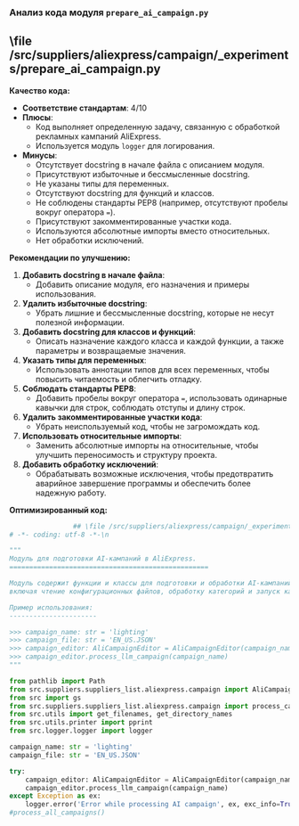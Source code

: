 ### **Анализ кода модуля `prepare_ai_campaign.py`**

## \file /src/suppliers/aliexpress/campaign/_experiments/prepare_ai_campaign.py

**Качество кода:**

- **Соответствие стандартам**: 4/10
- **Плюсы**:
  - Код выполняет определенную задачу, связанную с обработкой рекламных кампаний AliExpress.
  - Используется модуль `logger` для логирования.
- **Минусы**:
  - Отсутствует docstring в начале файла с описанием модуля.
  - Присутствуют избыточные и бессмысленные docstring.
  - Не указаны типы для переменных.
  - Отсутствуют docstring для функций и классов.
  - Не соблюдены стандарты PEP8 (например, отсутствуют пробелы вокруг оператора `=`).
  - Присутствуют закомментированные участки кода.
  - Используются абсолютные импорты вместо относительных.
  - Нет обработки исключений.

**Рекомендации по улучшению:**

1.  **Добавить docstring в начале файла**:
    - Добавить описание модуля, его назначения и примеры использования.
2.  **Удалить избыточные docstring**:
    - Убрать лишние и бессмысленные docstring, которые не несут полезной информации.
3.  **Добавить docstring для классов и функций**:
    - Описать назначение каждого класса и каждой функции, а также параметры и возвращаемые значения.
4.  **Указать типы для переменных**:
    - Использовать аннотации типов для всех переменных, чтобы повысить читаемость и облегчить отладку.
5.  **Соблюдать стандарты PEP8**:
    - Добавить пробелы вокруг оператора `=`, использовать одинарные кавычки для строк, соблюдать отступы и длину строк.
6.  **Удалить закомментированные участки кода**:
    - Убрать неиспользуемый код, чтобы не загромождать код.
7.  **Использовать относительные импорты**:
    - Заменить абсолютные импорты на относительные, чтобы улучшить переносимость и структуру проекта.
8.  **Добавить обработку исключений**:
    - Обрабатывать возможные исключения, чтобы предотвратить аварийное завершение программы и обеспечить более надежную работу.

**Оптимизированный код:**

```python
                ## \file /src/suppliers/aliexpress/campaign/_experiments/prepare_ai_campaign.py
# -*- coding: utf-8 -*-\n

"""
Модуль для подготовки AI-кампаний в AliExpress.
==================================================

Модуль содержит функции и классы для подготовки и обработки AI-кампаний,
включая чтение конфигурационных файлов, обработку категорий и запуск кампаний.

Пример использования:
----------------------

>>> campaign_name: str = 'lighting'
>>> campaign_file: str = 'EN_US.JSON'
>>> campaign_editor: AliCampaignEditor = AliCampaignEditor(campaign_name=campaign_name, campaign_file=campaign_file)
>>> campaign_editor.process_llm_campaign(campaign_name)
"""

from pathlib import Path
from src.suppliers.suppliers_list.aliexpress.campaign import AliCampaignEditor
from src import gs
from src.suppliers.suppliers_list.aliexpress.campaign import process_campaign_category, process_campaign,  process_all_campaigns
from src.utils import get_filenames, get_directory_names
from src.utils.printer import pprint
from src.logger.logger import logger

campaign_name: str = 'lighting'
campaign_file: str = 'EN_US.JSON'

try:
    campaign_editor: AliCampaignEditor = AliCampaignEditor(campaign_name=campaign_name, campaign_file=campaign_file)
    campaign_editor.process_llm_campaign(campaign_name)
except Exception as ex:
    logger.error('Error while processing AI campaign', ex, exc_info=True)
#process_all_campaigns()